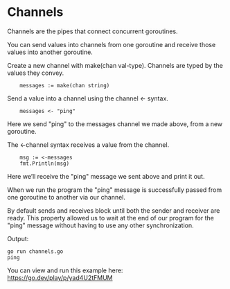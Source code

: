 # Channels

Channels are the pipes that connect concurrent goroutines.

You can send values into channels from one goroutine and
receive those values into another goroutine.

Create a new channel with make(chan val-type).
Channels are typed by the values they convey.
```golang 
    messages := make(chan string)
```

Send a value into a channel using the channel <- syntax.
```golang
    messages <- "ping"
```
Here we send "ping" to the messages channel we made above, from a new goroutine.

The <-channel syntax receives a value from the channel.
```golang 
	msg := <-messages
	fmt.Println(msg)
```
Here we’ll receive the "ping" message we sent above and print it out.

When we run the program the "ping" message is successfully passed
from one goroutine to another via our channel.

By default sends and receives block until both the sender and
receiver are ready. This property allowed us to wait at the end
of our program for the "ping" message without having to use
any other synchronization.

Output:
```
go run channels.go
ping
```

You can view and run this example here:
https://go.dev/play/p/yad4U2tFMUM
